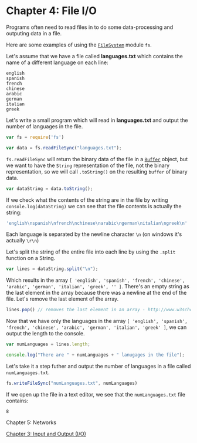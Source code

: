 Chapter 4: File I/O
============

Programs often need to read files in to do some data-processing and outputing data in a file.

Here are some examples of using the [```FileSystem```](http://nodejs.org/api/fs.html) module ```fs```.

Let's assume that we have a file called __languages.txt__ which contains the name of a different language on each line:

```
english
spanish
french
chinese
arabic
german
italian
greek
```

Let's write a small program which will read in __languages.txt__ and output the number of languages in the file.

```javascript
var fs = require('fs')

var data = fs.readFileSync("languages.txt");
```

```fs.readFileSync``` will return the binary data of the file in a [```Buffer```](http://nodejs.org/api/buffer.html) object, but we want to have the ```String``` representation of the file, not the binary representation, so we will call ```.toString()``` on the resulting ```buffer``` of binary data.

```javascript
var dataString = data.toString();
```

If we check what the contents of the string are in the file by writing ```console.log(dataString)``` we can see that the file contents is actually the string:

```javascript
'english\nspanish\nfrench\nchinese\narabic\ngerman\nitalian\ngreek\n'
```

Each language is separated by the newline character ```\n``` (on windows it's actually ```\r\n```)

Let's split the string of the entire file into each line by using the ```.split``` function on a String.

```javascript
var lines = dataString.split("\n"); 
````

Which results in the array ```[ 'english', 'spanish', 'french', 'chinese', 'arabic', 'german', 'italian', 'greek', '' ]```. There's an empty string as the last element in the array because there was a newline at the end of the file. Let's remove the last element of the array. 

```javascript
lines.pop() // removes the last element in an array - http://www.w3schools.com/jsref/jsref_obj_array.asp
```

Now that we have only the languages in the array ```[ 'english', 'spanish', 'french', 'chinese', 'arabic', 'german', 'italian', 'greek' ]```, we can output the length to the console.

```javascript
var numLanguages = lines.length;

console.log("There are " + numLanguages + " lanugages in the file");
```

Let's take it a step futher and output the number of languages in a file called ```numLanguages.txt```.

```javascript
fs.writeFileSync("numLanguages.txt", numLanguages)
```

If we open up the file in a text editor, we see that the ```numLanguages.txt``` file contains:

```
8
```

Chapter 5: Networks

[Chapter 3: Input and Output (I/O)](chapter3.md)
